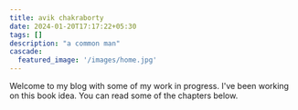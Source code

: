```yaml
---
title: avik chakraborty
date: 2024-01-20T17:17:22+05:30
tags: []
description: "a common man"
cascade:
  featured_image: '/images/home.jpg'
---
```


Welcome to my blog with some of my work in progress. I've been working on this book idea. You can read some of the chapters below.